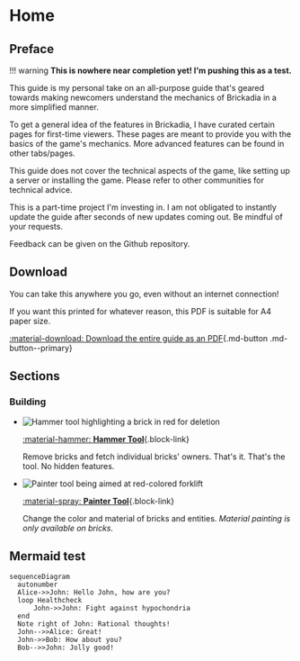 # Home

## Preface

!!! warning
    **This is nowhere near completion yet! I'm pushing this as a test.**

This guide is my personal take on an all-purpose guide
that's geared towards making newcomers understand the
mechanics of Brickadia in a more simplified manner.

To get a general idea of the features in Brickadia,
I have curated certain pages for first-time viewers.
These pages are meant to provide you with the basics
of the game's mechanics. More advanced features can
be found in other tabs/pages.

This guide does not cover the technical aspects of
the game, like setting up a server or installing the game.
Please refer to other communities for technical advice.

This is a part-time project I'm investing in. I am not obligated
to instantly update the guide after seconds of new updates coming out.
Be mindful of your requests.

Feedback can be given on the Github repository.

## Download

You can take this anywhere you go, even without an internet connection!

If you want this printed for whatever reason, this PDF is suitable for A4 paper size.

[:material-download: Download the entire guide as an PDF](){.md-button .md-button--primary}

## Sections

### Building

<div class="grid cards", markdown>

*   ![Hammer tool highlighting a brick in red for deletion]()

    [:material-hammer: **Hammer Tool**](){.block-link}

    Remove bricks and fetch individual bricks' owners.
    That's it. That's the tool. No hidden features.

*   ![Painter tool being aimed at red-colored forklift]()

    [:material-spray: **Painter Tool**](){.block-link}

    Change the color and material of bricks and entities.
    *Material painting is only available on bricks.*

</div>

## Mermaid test

``` mermaid
sequenceDiagram
  autonumber
  Alice->>John: Hello John, how are you?
  loop Healthcheck
      John->>John: Fight against hypochondria
  end
  Note right of John: Rational thoughts!
  John-->>Alice: Great!
  John->>Bob: How about you?
  Bob-->>John: Jolly good!
```
